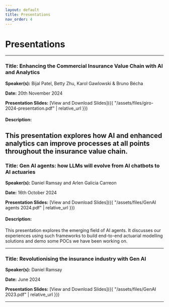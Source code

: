 ```yaml
---
layout: default
title: Presentations
nav_order: 4
---
```


# Presentations

---

### Title: **Enhancing the Commercial Insurance Value Chain with AI and Analytics**

**Speaker(s):** Bijal Patel, Betty Zhu, Karol Gawlowski & Bruno Bécha

**Date:** 20th November 2024

**Presentation Slides:** [View and Download Slides]({{ "/assets/files/giro-2024-presentation.pdf" | relative_url }})

#### Description:
This presentation explores how AI and enhanced analytics can improve processes at all points throughout the insurance value chain.
---

### Title: **Gen AI agents: how LLMs will evolve from AI chatbots to AI actuaries**

**Speaker(s):** Daniel Ramsay and Arlen Galicia Carreon

**Date:** 16th October 2024

**Presentation Slides:** [View and Download Slides]({{ "/assets/files/GenAI agents 2024.pdf" | relative_url }})

#### Description:
This presentation explores the emerging field of AI agents. It discusses our experiences using such frameworks to build end-to-end actuarial modelling solutions and demo some POCs we have been working on.

---

### Title: **Revolutionising the insurance industry with Gen AI**

**Speaker(s):** Daniel Ramsay

**Date:** June 2024

**Presentation Slides:** [View and Download Slides]({{ "/assets/files/GenAI 2023.pdf" | relative_url }})

---


